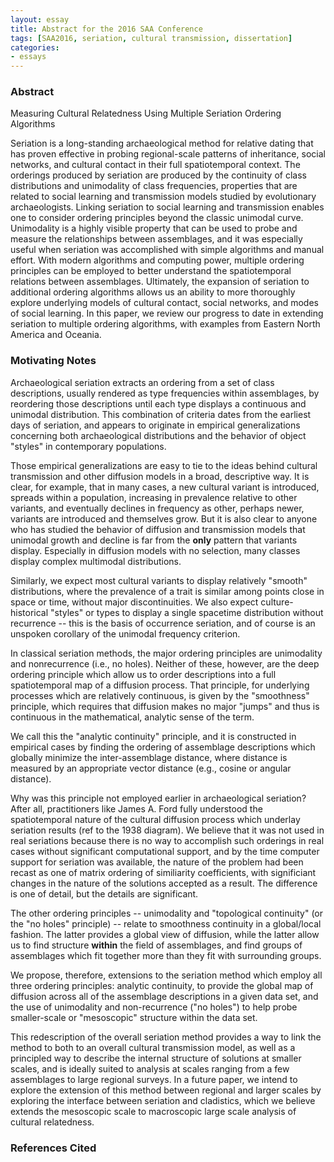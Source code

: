 ```yaml
---
layout: essay
title: Abstract for the 2016 SAA Conference
tags: [SAA2016, seriation, cultural transmission, dissertation]
categories: 
- essays
---
```



### Abstract ###


Measuring Cultural Relatedness Using Multiple Seriation Ordering Algorithms


Seriation is a long-standing archaeological method for relative dating that has proven effective in probing regional-scale patterns of inheritance, social networks, and cultural contact in their full spatiotemporal context.  The orderings produced by seriation are produced by the continuity of class distributions and unimodality of class frequencies, properties that are related to social learning and transmission models studied by evolutionary archaeologists. Linking seriation to social learning and transmission enables one to consider ordering principles beyond the classic unimodal curve.  Unimodality is a highly visible property that can be used to probe and measure the relationships between assemblages, and it was especially useful when seriation was accomplished with simple algorithms and manual effort.  With modern algorithms and computing power, multiple ordering principles can be employed to better understand the spatiotemporal relations between assemblages. Ultimately, the expansion of seriation to additional ordering algorithms allows us an ability to more thoroughly explore underlying models of cultural contact, social networks, and modes of social learning.  In this paper, we review our progress to date in extending seriation to multiple ordering algorithms, with examples from Eastern North America and Oceania.


### Motivating Notes ###

Archaeological seriation extracts an ordering from a set of class descriptions, usually rendered as type frequencies within assemblages, by reordering those descriptions until each type displays a continuous and unimodal distribution.  This combination of criteria dates from the earliest days of seriation, and appears to originate in empirical generalizations concerning both archaeological distributions and the behavior of object "styles" in contemporary populations.  

Those empirical generalizations are easy to tie to the ideas behind cultural transmission and other diffusion models in a broad, descriptive way.  It is clear, for example, that in many cases, a new cultural variant is introduced, spreads within a population, increasing in prevalence relative to other variants, and eventually declines in frequency as other, perhaps newer, variants are introduced and themselves grow.  But it is also clear to anyone who has studied the behavior of diffusion and transmission models that unimodal growth and decline is far from the __only__ pattern that variants display.  Especially in diffusion models with no selection, many classes display complex multimodal distributions.

Similarly, we expect most cultural variants to display relatively "smooth" distributions, where the prevalence of a trait is similar among points close in space or time, without major discontinuities. We also expect culture-historical "styles" or types to display a single spacetime distribution without recurrence -- this is the basis of occurrence seriation, and of course is an unspoken corollary of the unimodal frequency criterion.  

In classical seriation methods, the major ordering principles are unimodality and nonrecurrence (i.e., no holes).  Neither of these, however, are the deep ordering principle which allow us to order descriptions into a full spatiotemporal map of a diffusion process.  That principle, for underlying processes which are relatively continuous, is given by the "smoothness" principle, which requires that diffusion makes no major "jumps" and thus is continuous in the mathematical, analytic sense of the term.  

We call this the "analytic continuity" principle, and it is constructed in empirical cases by finding the ordering of assemblage descriptions which globally minimize the inter-assemblage distance, where distance is measured by an appropriate vector distance (e.g., cosine or angular distance).  

Why was this principle not employed earlier in archaeological seriation?  After all, practitioners like James A. Ford fully understood the spatiotemporal nature of the cultural diffusion process which underlay seriation results (ref to the 1938 diagram).  We believe that it was not used in real seriations because there is no way to accomplish such orderings in real cases without significant computational support, and by the time computer support for seriation was available, the nature of the problem had been recast as one of matrix ordering of similiarity coefficients, with significiant changes in the nature of the solutions accepted as a result.  The difference is one of detail, but the details are significant.  

The other ordering principles -- unimodality and "topological continuity" (or the "no holes" principle) -- relate to smoothness continuity in a global/local fashion.  The latter provides a global view of diffusion, while the latter allow us to find structure __within__ the field of assemblages, and find groups of assemblages which fit together more than they fit with surrounding groups.  

We propose, therefore, extensions to the seriation method which employ all three ordering principles:  analytic continuity, to provide the global map of diffusion across all of the assemblage descriptions in a given data set, and the use of unimodality and non-recurrence ("no holes") to help probe smaller-scale or "mesoscopic" structure within the data set.  

This redescription of the overall seriation method provides a way to link the method to both to an overall cultural transmission model, as well as a principled way to describe the internal structure of solutions at smaller scales, and is ideally suited to analysis at scales ranging from a few assemblages to large regional surveys.  In a future paper, we intend to explore the extension of this method between regional and larger scales by exploring the interface between seriation and cladistics, which we believe extends the mesoscopic scale to macroscopic large scale analysis of cultural relatedness.  







### References Cited ###


